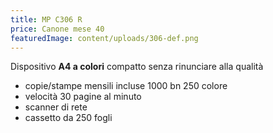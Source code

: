 ```yaml
---
title: MP C306 R
price: Canone mese 40
featuredImage: content/uploads/306-def.png
---
```

Dispositivo **A4 a colori** compatto senza rinunciare alla qualità

* copie/stampe mensili incluse 1000 bn 250 colore
* velocità 30 pagine al minuto
* scanner di rete 
* cassetto da 250 fogli
